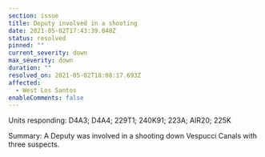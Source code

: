 ```yaml
---
section: issue
title: Deputy involved in a shooting
date: 2021-05-02T17:43:39.048Z
status: resolved
pinned: ""
current_severity: down
max_severity: down
duration: ""
resolved_on: 2021-05-02T18:08:17.693Z
affected:
  - West Los Santos
enableComments: false
---
```

Units responding: D4A3; D4A4; 229T1; 240K91; 223A; AIR20; 225K

Summary: A Deputy was involved in a shooting down Vespucci Canals with three suspects.